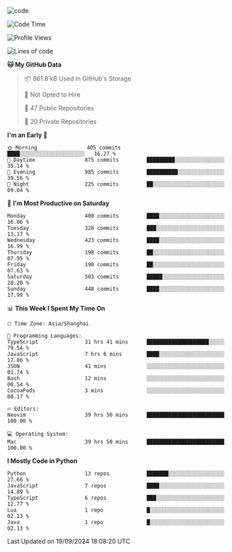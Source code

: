 
<!--
**liuyaanng/liuyaanng** is a ✨ _special_ ✨ repository because its `README.md` (this file) appears on your GitHub profile.

Here are some ideas to get you started:

- 🔭 I’m currently working on ...
- 🌱 I’m currently learning ...
- 👯 I’m looking to collaborate on ...
- 🤔 I’m looking for help with ...
- 💬 Ask me about ...
- 📫 How to reach me: ...
- 😄 Pronouns: ...
- ⚡ Fun fact: ...
-->


![code](https://cdn.jsdelivr.net/gh/liuyaanng/liuyaanng@1.0/code.gif) 

<!--START_SECTION:waka-->
![Code Time](http://img.shields.io/badge/Code%20Time-826%20hrs%2054%20mins-blue)

![Profile Views](http://img.shields.io/badge/Profile%20Views-0-blue)

![Lines of code](https://img.shields.io/badge/From%20Hello%20World%20I%27ve%20Written-14.7%20million%20lines%20of%20code-blue)

**🐱 My GitHub Data** 

> 📦 861.8 kB Used in GitHub's Storage 
 > 
> 🚫 Not Opted to Hire
 > 
> 📜 47 Public Repositories 
 > 
> 🔑 20 Private Repositories 
 > 
**I'm an Early 🐤** 

```text
🌞 Morning                405 commits         ████░░░░░░░░░░░░░░░░░░░░░   16.27 % 
🌆 Daytime                875 commits         █████████░░░░░░░░░░░░░░░░   35.14 % 
🌃 Evening                985 commits         ██████████░░░░░░░░░░░░░░░   39.56 % 
🌙 Night                  225 commits         ██░░░░░░░░░░░░░░░░░░░░░░░   09.04 % 
```
📅 **I'm Most Productive on Saturday** 

```text
Monday                   400 commits         ████░░░░░░░░░░░░░░░░░░░░░   16.06 % 
Tuesday                  328 commits         ███░░░░░░░░░░░░░░░░░░░░░░   13.17 % 
Wednesday                423 commits         ████░░░░░░░░░░░░░░░░░░░░░   16.99 % 
Thursday                 198 commits         ██░░░░░░░░░░░░░░░░░░░░░░░   07.95 % 
Friday                   190 commits         ██░░░░░░░░░░░░░░░░░░░░░░░   07.63 % 
Saturday                 503 commits         █████░░░░░░░░░░░░░░░░░░░░   20.20 % 
Sunday                   448 commits         ████░░░░░░░░░░░░░░░░░░░░░   17.99 % 
```


📊 **This Week I Spent My Time On** 

```text
🕑︎ Time Zone: Asia/Shanghai

💬 Programming Languages: 
TypeScript               31 hrs 41 mins      ████████████████████░░░░░   79.54 % 
JavaScript               7 hrs 6 mins        ████░░░░░░░░░░░░░░░░░░░░░   17.86 % 
JSON                     41 mins             ░░░░░░░░░░░░░░░░░░░░░░░░░   01.74 % 
Bash                     12 mins             ░░░░░░░░░░░░░░░░░░░░░░░░░   00.54 % 
CocoaPods                3 mins              ░░░░░░░░░░░░░░░░░░░░░░░░░   00.17 % 

🔥 Editors: 
Neovim                   39 hrs 50 mins      █████████████████████████   100.00 % 

💻 Operating System: 
Mac                      39 hrs 50 mins      █████████████████████████   100.00 % 
```

**I Mostly Code in Python** 

```text
Python                   13 repos            ███████░░░░░░░░░░░░░░░░░░   27.66 % 
JavaScript               7 repos             ████░░░░░░░░░░░░░░░░░░░░░   14.89 % 
TypeScript               6 repos             ███░░░░░░░░░░░░░░░░░░░░░░   12.77 % 
Lua                      1 repo              █░░░░░░░░░░░░░░░░░░░░░░░░   02.13 % 
Java                     1 repo              █░░░░░░░░░░░░░░░░░░░░░░░░   02.13 % 
```




 Last Updated on 19/09/2024 18:08:20 UTC
<!--END_SECTION:waka-->
